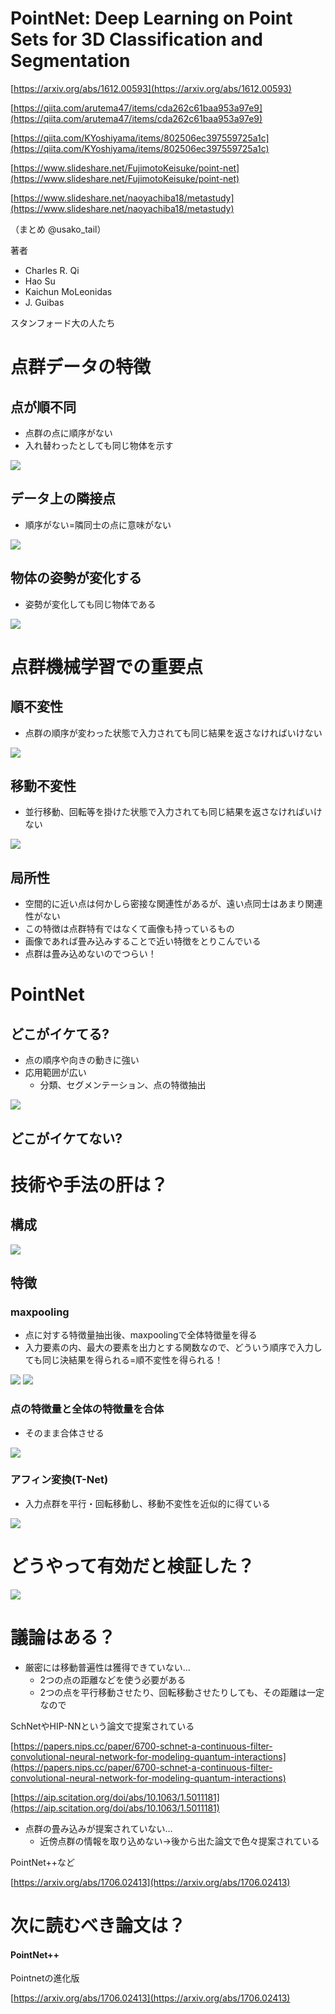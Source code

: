 
# PointNet: Deep Learning on Point Sets for 3D Classification and Segmentation
[https://arxiv.org/abs/1612.00593](https://arxiv.org/abs/1612.00593)

[https://qiita.com/arutema47/items/cda262c61baa953a97e9](https://qiita.com/arutema47/items/cda262c61baa953a97e9)

[https://qiita.com/KYoshiyama/items/802506ec397559725a1c](https://qiita.com/KYoshiyama/items/802506ec397559725a1c)

[https://www.slideshare.net/FujimotoKeisuke/point-net](https://www.slideshare.net/FujimotoKeisuke/point-net)

[https://www.slideshare.net/naoyachiba18/metastudy](https://www.slideshare.net/naoyachiba18/metastudy)

（まとめ @usako_tail）

著者
* Charles R. Qi
* Hao Su
* Kaichun MoLeonidas
*  J. Guibas

スタンフォード大の人たち

# 点群データの特徴
## 点が順不同
* 点群の点に順序がない
* 入れ替わったとしても同じ物体を示す

![](pointnet/01.png)

## データ上の隣接点
* 順序がない=隣同士の点に意味がない

![](pointnet/02.png)

## 物体の姿勢が変化する
* 姿勢が変化しても同じ物体である

![](pointnet/03.png)

# 点群機械学習での重要点

## 順不変性
* 点群の順序が変わった状態で入力されても同じ結果を返さなければいけない

![](pointnet/04.png)

## 移動不変性 
* 並行移動、回転等を掛けた状態で入力されても同じ結果を返さなければいけない

![](pointnet/05.png)

##  局所性
* 空間的に近い点は何かしら密接な関連性があるが、遠い点同士はあまり関連性がない
* この特徴は点群特有ではなくて画像も持っているもの
* 画像であれば畳み込みすることで近い特徴をとりこんでいる
* 点群は畳み込めないのでつらい！

# PointNet
## どこがイケてる?
* 点の順序や向きの動きに強い
* 応用範囲が広い
	* 分類、セグメンテーション、点の特徴抽出

![](pointnet/10.png)

## どこがイケてない?




# 技術や手法の肝は？
## 構成

![](pointnet/06.png)

## 特徴
### maxpooling
* 点に対する特徴量抽出後、maxpoolingで全体特徴量を得る
* 入力要素の内、最大の要素を出力とする関数なので、どういう順序で入力しても同じ決結果を得られる=順不変性を得られる！

![](pointnet/06.png)
![](pointnet/07.png)

### 点の特徴量と全体の特徴量を合体
* そのまま合体させる

![](pointnet/08.png)

### アフィン変換(T-Net)
* 入力点群を平行・回転移動し、移動不変性を近似的に得ている

![](pointnet/12.png)


# どうやって有効だと検証した？

![](pointnet/13.png)

# 議論はある？

* 厳密には移動普遍性は獲得できていない…
	* 2つの点の距離などを使う必要がある
	* 2つの点を平行移動させたり、回転移動させたりしても、その距離は一定なので

SchNetやHIP-NNという論文で提案されている

[https://papers.nips.cc/paper/6700-schnet-a-continuous-filter-convolutional-neural-network-for-modeling-quantum-interactions](https://papers.nips.cc/paper/6700-schnet-a-continuous-filter-convolutional-neural-network-for-modeling-quantum-interactions)

[https://aip.scitation.org/doi/abs/10.1063/1.5011181](https://aip.scitation.org/doi/abs/10.1063/1.5011181)

* 点群の畳み込みが提案されていない…
	* 近傍点群の情報を取り込めない→後から出た論文で色々提案されている

PointNet++など

[https://arxiv.org/abs/1706.02413](https://arxiv.org/abs/1706.02413)

# 次に読むべき論文は？

#### PointNet++
Pointnetの進化版

[https://arxiv.org/abs/1706.02413](https://arxiv.org/abs/1706.02413)

